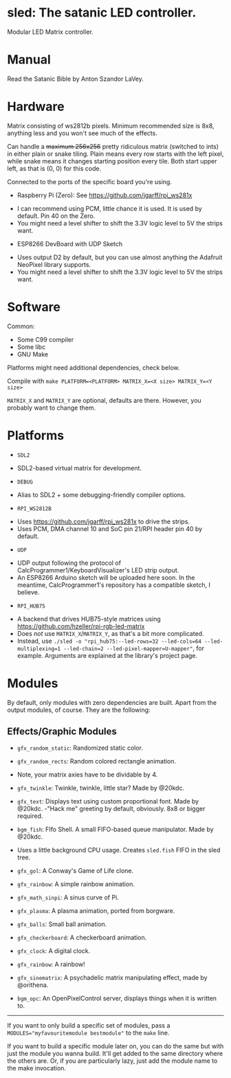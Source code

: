 # sled: The satanic LED controller.

Modular LED Matrix controller.

# Manual
Read the Satanic Bible by Anton Szandor LaVey.

# Hardware

Matrix consisting of ws2812b pixels.
Minimum recommended size is 8x8, anything less and you won't see much of the effects.

Can handle a ~~maximum 256x256~~ pretty ridiculous matrix (switched to ints) in either plain or snake tiling.
Plain means every row starts with the left pixel, while snake means it changes starting position every tile.
Both start upper left, as that is (0, 0) for this code.

Connected to the ports of the specific board you're using.

* Raspberry Pi (Zero): See https://github.com/jgarff/rpi_ws281x
 - I can recommend using PCM, little chance it is used. It is used by default. Pin 40 on the Zero.
 - You might need a level shifter to shift the 3.3V logic level to 5V the strips want.

* ESP8266 DevBoard with UDP Sketch
 - Uses output D2 by default, but you can use almost anything the Adafruit NeoPixel library supports.
 - You might need a level shifter to shift the 3.3V logic level to 5V the strips want.

# Software

Common:
* Some C99 compiler
* Some libc
* GNU Make

Platforms might need additional dependencies, check below.

Compile with `make PLATFORM=<PLATFORM> MATRIX_X=<X size> MATRIX_Y=<Y size>`

`MATRIX_X` and `MATRIX_Y` are optional, defaults are there. However, you probably want to change them.

# Platforms

* `SDL2`
 - SDL2-based virtual matrix for development.

* `DEBUG`
 - Alias to SDL2 + some debugging-friendly compiler options.

* `RPI_WS2812B`
 - Uses https://github.com/jgarff/rpi_ws281x to drive the strips.
 - Uses PCM, DMA channel 10 and SoC pin 21/RPI header pin 40 by default.

* `UDP`
 - UDP output following the protocol of CalcProgrammer1/KeyboardVisualizer's LED strip output.
 - An ESP8266 Arduino sketch will be uploaded here soon. In the meantime, CalcProgrammer1's repository has a compatible sketch, I believe.

* `RPI_HUB75`
 - A backend that drives HUB75-style matrices using https://github.com/hzeller/rpi-rgb-led-matrix
 - Does *not* use `MATRIX_X`/`MATRIX_Y`, as that's a bit more complicated.
 - Instead, use `./sled -o "rpi_hub75:--led-rows=32 --led-cols=64 --led-multiplexing=1 --led-chain=2 --led-pixel-mapper=U-mapper"`, for example. Arguments are explained at the library's project page.

# Modules

By default, only modules with zero dependencies are built. Apart from the output modules, of course.
They are the following:

## Effects/Graphic Modules
* `gfx_random_static`: Randomized static color.

* `gfx_random_rects`: Random colored rectangle animation.
 - Note, your matrix axies have to be dividable by 4.

* `gfx_twinkle`: Twinkle, twinkle, little star? Made by @20kdc.

* `gfx_text`: Displays text using custom proportional font. Made by @20kdc.
 -"Hack me" greeting by default, obviously. 8x8 or bigger required.

* `bgm_fish`: FIfo Shell. A small FIFO-based queue manipulator. Made by @20kdc.
 - Uses a little background CPU usage. Creates `sled.fish` FIFO in the sled tree.

* `gfx_gol`: A Conway's Game of Life clone.

* `gfx_rainbow`: A simple rainbow animation.

* `gfx_math_sinpi`: A sinus curve of Pi.

* `gfx_plasma`: A plasma animation, ported from borgware.

* `gfx_balls`: Small ball animation.

* `gfx_checkerboard`: A checkerboard animation.

* `gfx_clock`: A digital clock.

* `gfx_rainbow`: A rainbow!

* `gfx_sinematrix`: A psychadelic matrix manipulating effect, made by @orithena.

* `bgm_opc`: An OpenPixelControl server, displays things when it is written to.

---

If you want to only build a specific set of modules, pass a `MODULES="myfavouritemodule bestmodule"` to the `make` line.

If you want to build a specific module later on, you can do the same but with just the
module you wanna build. It'll get added to the same directory where the others are.
Or, if you are particularly lazy, just add the module name to the make invocation.
